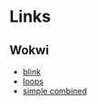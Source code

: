 # Links

## Wokwi
- [blink](https://wokwi.com/projects/436391060350327809)
- [loops](https://wokwi.com/projects/436397855317013505)
- [simple combined](https://wokwi.com/projects/436401778582077441)

